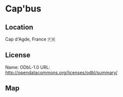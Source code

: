 # Cap'bus
    
## Location

Cap d'Agde, France 🇫🇷

## License

Name: ODbL-1.0
URL: http://opendatacommons.org/licenses/odbl/summary/

## Map

<WorldMap topic="public-transport/rtfs-rt/Capbus/vehicle_positions/#" />
